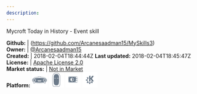 ```yaml
---
description: 
---
```

Mycroft Today in History - Event skill



**Github:** | (https://github.com/Arcanesaadman15/MySkills3)  
**Owner:** | [@Arcanesaadman15](https://github.com/Arcanesaadman15)  
**Created:** | 2018-02-04T18:44:44Z  **Last updated:** 2018-02-04T18:45:47Z  
**License:** | [Apache License 2.0](https://api.github.com/licenses/apache-2.0)  
**Market status:** | [Not in Market](https://market.mycroft.ai/skill/)  
**Platform:**   ![](.gitbook/assets/mark-1-icon.png)  ![](.gitbook/assets/mark-2-icon.png)  ![](.gitbook/assets/picroft-icon.png)  ![](.gitbook/assets/kde.png)   
